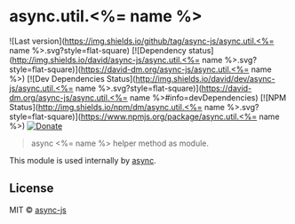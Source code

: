 # async.util.<%= name %>

![Last version](https://img.shields.io/github/tag/async-js/async.util.<%= name %>.svg?style=flat-square)
[![Dependency status](http://img.shields.io/david/async-js/async.util.<%= name %>.svg?style=flat-square)](https://david-dm.org/async-js/async.util.<%= name %>)
[![Dev Dependencies Status](http://img.shields.io/david/dev/async-js/async.util.<%= name %>.svg?style=flat-square)](https://david-dm.org/async-js/async.util.<%= name %>#info=devDependencies)
[![NPM Status](http://img.shields.io/npm/dm/async.util.<%= name %>.svg?style=flat-square)](https://www.npmjs.org/package/async.util.<%= name %>)
[![Donate](https://img.shields.io/badge/donate-paypal-blue.svg?style=flat-square)](https://paypal.me/kikobeats)

> async <%= name %> helper method as module.

This module is used internally by [async](https://github.com/async-js/async).

## License

MIT © [async-js](https://github.com/async-js)

